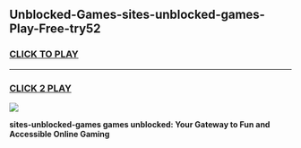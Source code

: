 
## Unblocked-Games-sites-unblocked-games-Play-Free-try52
<h3>
<a href="https://premium76.site?title=sites-unblocked-games&ref=20M">CLICK TO PLAY</a></h3>
<hr>

<h3>
<a href="https://premium76.site?title=sites-unblocked-games&ref=20M">CLICK 2 PLAY</a>
  
</h3>

<a href="https://premium76.site?title=sites-unblocked-games&ref=19M"><img src="https://clearcache.store/games.png"></a>


**sites-unblocked-games games unblocked: Your Gateway to Fun and Accessible Online Gaming**
